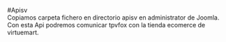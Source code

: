 #Apisv  
Copiamos carpeta fichero en directorio apisv en administrator de Joomla.  
Con esta Api podremos comunicar tpvfox con la tienda ecomerce de virtuemart.

